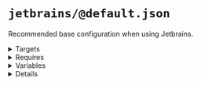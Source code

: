 # `jetbrains/@default.json`

Recommended base configuration when using Jetbrains.

<!---0--><details>
<!---0--><summary>Targets</summary>

```
project
└── .idea
    └── ${projectName}.iml
```

<!---0--></details>

<!---0--><details>
<!---0--><summary>Requires</summary>

- jetbrains
- nyc

<!---0--></details>

<!---0--><details>
<!---0--><summary>Variables</summary>

- projectName

<!---0--></details>

<!---0--><details>
<!---0--><summary>Details</summary>

## jetbrains/exclude-coverage-folder

_Updating `.idea/${projectName}.iml` using `xml-merge`._

- Mark `coverage` Folder as excluded in Jetbrains.

<!---1--><details>
<!---1--><summary>Targets</summary>

```
project
└── .idea
    └── ${projectName}.iml
```

<!---1--></details>

<!---1--><details>
<!---1--><summary>Requires</summary>

- jetbrains
- nyc

<!---1--></details>

<!---1--><details>
<!---1--><summary>Variables</summary>

- projectName

<!---1--></details>

</details>

